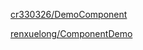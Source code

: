 [cr330326/DemoComponent](https://github.com/cr330326/DemoComponent)

[renxuelong/ComponentDemo](https://github.com/renxuelong/ComponentDemo)

